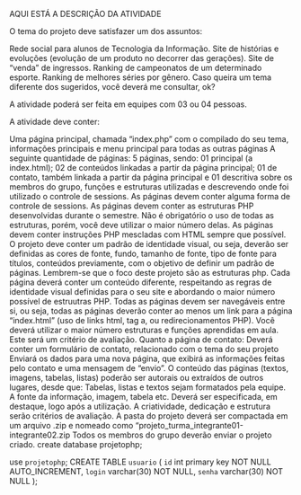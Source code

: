 AQUI ESTÁ A DESCRIÇÃO DA ATIVIDADE

O tema do projeto deve satisfazer um dos assuntos:

Rede social para alunos de Tecnologia da Informação.
Site de histórias e evoluções (evolução de um produto no decorrer das gerações).
Site de “venda” de ingressos.
Ranking de campeonatos de um determinado esporte.
Ranking de melhores séries por gênero.
Caso queira um tema diferente dos sugeridos, você deverá me consultar, ok?

A atividade poderá ser feita em equipes com 03 ou 04 pessoas.

A atividade deve conter:

Uma página principal, chamada “index.php” com o compilado do seu tema, informações principais e menu principal para todas as outras páginas
A seguinte quantidade de páginas:
5 páginas, sendo:
01 principal (a index.html);
02 de conteúdos linkadas a partir da página principal;
01 de contato, também linkada a partir da página principal e
01 descritiva sobre os membros do grupo, funções e estruturas utilizadas e descrevendo onde foi utilizado o controle de sessions.
As páginas devem conter alguma forma de controle de sessions.
As páginas devem conter as estruturas PHP desenvolvidas durante o semestre. Não é obrigatório o uso de todas as estruturas, porém, você deve utilizar o maior número delas.
As páginas devem conter instruções PHP mescladas com HTML sempre que possível.
O projeto deve conter um padrão de identidade visual, ou seja, deverão ser definidas as cores de fonte, fundo, tamanho de fonte, tipo de fonte para títulos, conteúdos previamente, com o objetivo de definir um padrão de páginas. Lembrem-se que o foco deste projeto são as estruturas php.
Cada página deverá conter um conteúdo diferente, respeitando as regras de identidade visual definidas para o seu site e abordando o maior número possível de estruutras PHP.
Todas as páginas devem ser navegáveis entre si, ou seja, todas as páginas deverão conter ao menos um link para a página “index.html” (uso de links html, tag a, ou redirecionamentos PHP).
Você deverá utilizar o maior número estruturas e funções aprendidas em aula. Este será um critério de avaliação.
Quanto a página de contato:
Deverá conter um formulário de contato, relacionado com o tema do seu projeto
Enviará os dados para uma nova página, que exibirá as informações feitas pelo contato e uma mensagem de “envio”.
O conteúdo das páginas (textos, imagens, tabelas, listas) poderão ser autorais ou extraídos de outros lugares, desde que:
Tabelas, listas e textos sejam formatados pela equipe.
A fonte da informação, imagem, tabela etc. Deverá ser especificada, em destaque, logo após a utilização.
A criatividade, dedicação e estrutura serão critérios de avaliação.
A pasta do projeto deverá ser compactada em um arquivo .zip e nomeado como “projeto_turma_integrante01-integrante02.zip
Todos os membros do grupo deverão enviar o projeto criado.
create database projetophp;

use `projetophp`;
CREATE TABLE `usuario` (
  `id` int primary key NOT NULL AUTO_INCREMENT,
  `login` varchar(30) NOT NULL,
  `senha` varchar(30) NOT NULL
);
